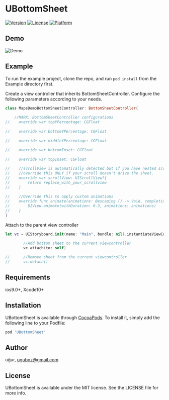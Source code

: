 # UBottomSheet

[![Version](https://img.shields.io/cocoapods/v/UBottomSheet.svg?style=flat)](https://cocoapods.org/pods/UBottomSheet)
[![License](https://img.shields.io/cocoapods/l/UBottomSheet.svg?style=flat)](https://cocoapods.org/pods/UBottomSheet)
[![Platform](https://img.shields.io/cocoapods/p/UBottomSheet.svg?style=flat)](https://cocoapods.org/pods/UBottomSheet)

## Demo

![Demo](https://github.com/OfTheWolf/UBottomSheet/blob/master/anim.gif)


## Example

To run the example project, clone the repo, and run `pod install` from the Example directory first.

Create a view controller that inherits BottomSheetController. Configure the following parameters according to your needs.

```swift
class MapsDemoBottomSheetController: BottomSheetController{
    
    //MARK: BottomSheetController configurations
//    override var topYPercentage: CGFloat
    
//    override var bottomYPercentage: CGFloat
    
//    override var middleYPercentage: CGFloat
    
//    override var bottomInset: CGFloat
    
//    override var topInset: CGFloat

//    //scrollView is automatically detected but if you have nested scrolls it may be detected wrong. 
//    //override this ONLY if your scroll doesn't drive the sheet.
//    override var scrollView: UIScrollView?{
//        return replace_with_your_scrollview
//    }
    
//    //Override this to apply custom animations
//    override func animate(animations: @escaping () -> Void, completion: ((Bool) -> Void)? = nil) {
//        UIView.animate(withDuration: 0.3, animations: animations)
//    }
}
```

Attach to the parent view controller

```swift
let vc = UIStoryboard.init(name: "Main", bundle: nil).instantiateViewController(withIdentifier: "MapsDemoBottomSheetController") as! MapsDemoBottomSheetController
      
        //Add bottom sheet to the current viewcontroller
        vc.attach(to: self)

//      //Remove sheet from the current viewcontroller
//      vc.detach()

```


## Requirements
ios9.0+, Xcode10+

## Installation

UBottomSheet is available through [CocoaPods](https://cocoapods.org). To install
it, simply add the following line to your Podfile:

```ruby
pod 'UBottomSheet'
```

## Author

uğur, uguboz@gmail.com

## License

UBottomSheet is available under the MIT license. See the LICENSE file for more info.
